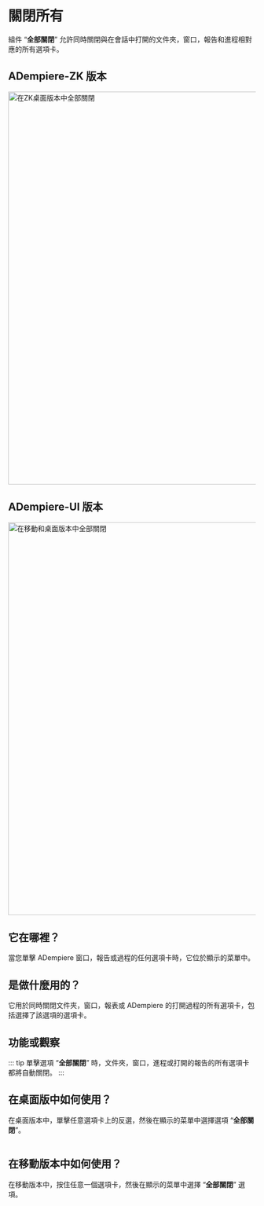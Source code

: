 # 關閉所有

組件 “**全部關閉**” 允許同時關閉與在會話中打開的文件夾，窗口，報告和進程相對應的所有選項卡。

## ADempiere-ZK 版本

<img :src="$withBase('/images/components/close-all/zk-desktop-version-close-all.png')" alt="在ZK桌面版本中全部關閉" width="800px">

## ADempiere-UI 版本

<img :src="$withBase('/images/components/close-all/ui-desktop-version-close-all.png')" alt="在移動和桌面版本中全部關閉" width="800px">

## 它在哪裡？

當您單擊 ADempiere 窗口，報告或過程的任何選項卡時，它位於顯示的菜單中。

## 是做什麼用的？

它用於同時關閉文件夾，窗口，報表或 ADempiere 的打開過程的所有選項卡，包括選擇了該選項的選項卡。

## 功能或觀察

::: tip
單擊選項 “**全部關閉**” 時，文件夾，窗口，進程或打開的報告的所有選項卡都將自動關閉。
:::

## 在桌面版中如何使用？

在桌面版本中，單擊任意選項卡上的反選，然後在顯示的菜單中選擇選項 “**全部關閉**”。

<img :src="$withBase('/images/components/close-other-tabs/how-to-use-it-in-the-desktop-version.gif')" />

## 在移動版本中如何使用？

在移動版本中，按住任意一個選項卡，然後在顯示的菜單中選擇 “**全部關閉**” 選項。

<img :src="$withBase('/images/components/close-other-tabs/how-to-use-it-in-the-mobile-version.gif')" />

